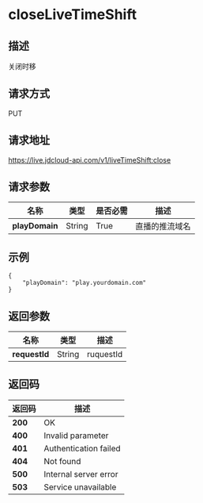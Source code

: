 # closeLiveTimeShift


## 描述
关闭时移

## 请求方式
PUT

## 请求地址
https://live.jdcloud-api.com/v1/liveTimeShift:close


## 请求参数
|名称|类型|是否必需|描述|
|---|---|---|---|
|**playDomain**|String|True|直播的推流域名|


## 示例
    {
        "playDomain": "play.yourdomain.com"
    }

## 返回参数
|名称|类型|描述|
|---|---|---|
|**requestId**|String|ruquestId|


## 返回码
|返回码|描述|
|---|---|
|**200**|OK|
|**400**|Invalid parameter|
|**401**|Authentication failed|
|**404**|Not found|
|**500**|Internal server error|
|**503**|Service unavailable|
